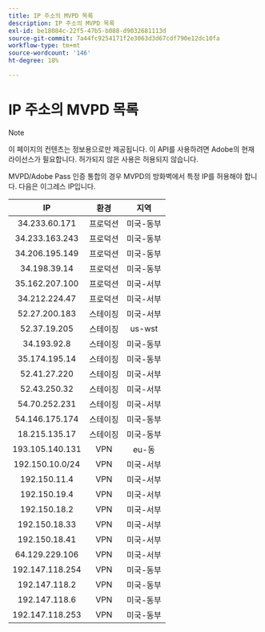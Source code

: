 ```yaml
---
title: IP 주소의 MVPD 목록
description: IP 주소의 MVPD 목록
exl-id: be18084c-22f5-47b5-b088-d9032681113d
source-git-commit: 7a44fc9254171f2e3063d3d67cdf790e12dc10fa
workflow-type: tm+mt
source-wordcount: '146'
ht-degree: 18%

---
```


# IP 주소의 MVPD 목록

>[!NOTE]
>
>이 페이지의 컨텐츠는 정보용으로만 제공됩니다. 이 API를 사용하려면 Adobe의 현재 라이선스가 필요합니다. 허가되지 않은 사용은 허용되지 않습니다.

MVPD/Adobe Pass 인증 통합의 경우 MVPD의 방화벽에서 특정 IP를 허용해야 합니다. 다음은 이그레스 IP입니다.

| IP | 환경 | 지역 |
| :-------------: | :---------: | :-----: |
| 34.233.60.171 | 프로덕션 | 미국-동부 |
| 34.233.163.243 | 프로덕션 | 미국-동부 |
| 34.206.195.149 | 프로덕션 | 미국-동부 |
| 34.198.39.14 | 프로덕션 | 미국-동부 |
| 35.162.207.100 | 프로덕션 | 미국-서부 |
| 34.212.224.47 | 프로덕션 | 미국-서부 |
| 52.27.200.183 | 스테이징 | 미국-서부 |
| 52.37.19.205 | 스테이징 | us-wst |
| 34.193.92.8 | 스테이징 | 미국-동부 |
| 35.174.195.14 | 스테이징 | 미국-동부 |
| 52.41.27.220 | 스테이징 | 미국-서부 |
| 52.43.250.32 | 스테이징 | 미국-서부 |
| 54.70.252.231 | 스테이징 | 미국-서부 |
| 54.146.175.174 | 스테이징 | 미국-동부 |
| 18.215.135.17 | 스테이징 | 미국-동부 |
| 193.105.140.131 | VPN | eu-동 |
| 192.150.10.0/24 | VPN | 미국-서부 |
| 192.150.11.4 | VPN | 미국-서부 |
| 192.150.19.4 | VPN | 미국-서부 |
| 192.150.18.2 | VPN | 미국-서부 |
| 192.150.18.33 | VPN | 미국-서부 |
| 192.150.18.41 | VPN | 미국-서부 |
| 64.129.229.106 | VPN | 미국-서부 |
| 192.147.118.254 | VPN | 미국-동부 |
| 192.147.118.2 | VPN | 미국-동부 |
| 192.147.118.6 | VPN | 미국-동부 |
| 192.147.118.253 | VPN | 미국-동부 |
